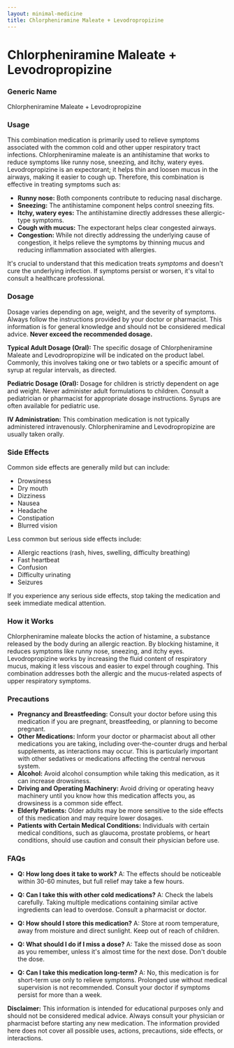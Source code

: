 ```yaml
---
layout: minimal-medicine
title: Chlorpheniramine Maleate + Levodropropizine
---
```


# Chlorpheniramine Maleate + Levodropropizine
### Generic Name
Chlorpheniramine Maleate + Levodropropizine


### Usage

This combination medication is primarily used to relieve symptoms associated with the common cold and other upper respiratory tract infections.  Chlorpheniramine maleate is an antihistamine that works to reduce symptoms like runny nose, sneezing, and itchy, watery eyes. Levodropropizine is an expectorant; it helps thin and loosen mucus in the airways, making it easier to cough up.  Therefore, this combination is effective in treating symptoms such as:

* **Runny nose:**  Both components contribute to reducing nasal discharge.
* **Sneezing:** The antihistamine component helps control sneezing fits.
* **Itchy, watery eyes:**  The antihistamine directly addresses these allergic-type symptoms.
* **Cough with mucus:** The expectorant helps clear congested airways.
* **Congestion:** While not directly addressing the underlying cause of congestion, it helps relieve the symptoms by thinning mucus and reducing inflammation associated with allergies.

It's crucial to understand that this medication treats *symptoms* and doesn't cure the underlying infection.  If symptoms persist or worsen, it's vital to consult a healthcare professional.


### Dosage

Dosage varies depending on age, weight, and the severity of symptoms.  Always follow the instructions provided by your doctor or pharmacist.  This information is for general knowledge and should not be considered medical advice.  **Never exceed the recommended dosage.**

**Typical Adult Dosage (Oral):**  The specific dosage of Chlorpheniramine Maleate and Levodropropizine will be indicated on the product label.  Commonly, this involves taking one or two tablets or a specific amount of syrup at regular intervals, as directed.

**Pediatric Dosage (Oral):**  Dosage for children is strictly dependent on age and weight.  Never administer adult formulations to children.  Consult a pediatrician or pharmacist for appropriate dosage instructions.  Syrups are often available for pediatric use.

**IV Administration:** This combination medication is not typically administered intravenously.  Chlorpheniramine and Levodropropizine are usually taken orally.


### Side Effects

Common side effects are generally mild but can include:

* Drowsiness
* Dry mouth
* Dizziness
* Nausea
* Headache
* Constipation
* Blurred vision

Less common but serious side effects include:

* Allergic reactions (rash, hives, swelling, difficulty breathing)
* Fast heartbeat
* Confusion
* Difficulty urinating
* Seizures

If you experience any serious side effects, stop taking the medication and seek immediate medical attention.


### How it Works

Chlorpheniramine maleate blocks the action of histamine, a substance released by the body during an allergic reaction. By blocking histamine, it reduces symptoms like runny nose, sneezing, and itchy eyes.  Levodropropizine works by increasing the fluid content of respiratory mucus, making it less viscous and easier to expel through coughing.  This combination addresses both the allergic and the mucus-related aspects of upper respiratory symptoms.


### Precautions

* **Pregnancy and Breastfeeding:** Consult your doctor before using this medication if you are pregnant, breastfeeding, or planning to become pregnant.
* **Other Medications:** Inform your doctor or pharmacist about all other medications you are taking, including over-the-counter drugs and herbal supplements, as interactions may occur.  This is particularly important with other sedatives or medications affecting the central nervous system.
* **Alcohol:** Avoid alcohol consumption while taking this medication, as it can increase drowsiness.
* **Driving and Operating Machinery:** Avoid driving or operating heavy machinery until you know how this medication affects you, as drowsiness is a common side effect.
* **Elderly Patients:** Older adults may be more sensitive to the side effects of this medication and may require lower dosages.
* **Patients with Certain Medical Conditions:** Individuals with certain medical conditions, such as glaucoma, prostate problems, or heart conditions, should use caution and consult their physician before use.


### FAQs

* **Q: How long does it take to work?** A:  The effects should be noticeable within 30-60 minutes, but full relief may take a few hours.

* **Q: Can I take this with other cold medications?** A:  Check the labels carefully. Taking multiple medications containing similar active ingredients can lead to overdose. Consult a pharmacist or doctor.

* **Q: How should I store this medication?** A: Store at room temperature, away from moisture and direct sunlight. Keep out of reach of children.

* **Q: What should I do if I miss a dose?** A: Take the missed dose as soon as you remember, unless it's almost time for the next dose. Don't double the dose.

* **Q: Can I take this medication long-term?** A: No, this medication is for short-term use only to relieve symptoms.  Prolonged use without medical supervision is not recommended.  Consult your doctor if symptoms persist for more than a week.

**Disclaimer:** This information is intended for educational purposes only and should not be considered medical advice. Always consult your physician or pharmacist before starting any new medication.  The information provided here does not cover all possible uses, actions, precautions, side effects, or interactions.
